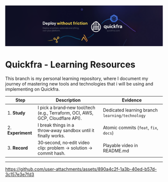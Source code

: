 ![](https://github.com/Quickfra/quickfra/raw/main/assets/banner.png)
# Quickfra - Learning Resources

This branch is my personal learning repository, where I document my journey of mastering new tools and technologies that i will be using and implementing on Quickfra.

| Step | Description | Evidence |
|------|-------------|----------|
| 1. **Study** | I pick a brand‑new tool/tech (e.g., Terraform, OCI, AWS, GCP, Cloudflare API). | Dedicated learning branch `learning/technology` |
| 2. **Experiment** | I break things in a throw‑away sandbox until it finally works. | Atomic commits (`feat`, `fix`, `docs`) |
| 3. **Record** | 30‑second, no‑edit video clip: problem → solution → commit hash. | Playable video in README.md |

---


https://github.com/user-attachments/assets/890a4c2f-1a3b-40ed-b57d-3c157e3e7fd3

